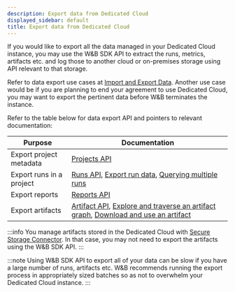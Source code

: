 ```yaml
---
description: Export data from Dedicated Cloud
displayed_sidebar: default
title: Export data from Dedicated Cloud
---
```


If you would like to export all the data managed in your Dedicated Cloud instance, you may use the W&B SDK API to extract the runs, metrics, artifacts etc. and log those to another cloud or on-premises storage using API relevant to that storage. 

Refer to data export use cases at [Import and Export Data](../track/public-api-guide#export-data). Another use case would be if you are planning to end your agreement to use Dedicated Cloud, you may want to export the pertinent data before W&B terminates the instance.

Refer to the table below for data export API and pointers to relevant documentation:

| Purpose | Documentation |
|---------|---------------|
| Export project metadata | [Projects API](../../ref/python/public-api/api#projects) |
| Export runs in a project | [Runs API](../../ref/python/public-api/api#runs), [Export run data](../track/public-api-guide#export-run-data), [Querying multiple runs](../track/public-api-guide#querying-multiple-runs) |
| Export reports | [Reports API](../../ref/python/public-api/api#reports) |
| Export artifacts | [Artifact API](../../ref/python/public-api/api#artifact), [Explore and traverse an artifact graph](../artifacts/explore-and-traverse-an-artifact-graph/#use-the-api-to-track-lineage), [Download and use an artifact](../artifacts/download-and-use-an-artifact#download-and-use-an-artifact-stored-on-wb) |

:::info
You manage artifacts stored in the Dedicated Cloud with [Secure Storage Connector](./data-security/secure-storage-connector). In that case, you may not need to export the artifacts using the W&B SDK API.
:::

:::note
Using W&B SDK API to export all of your data can be slow if you have a large number of runs, artifacts etc. W&B recommends running the export process in appropriately sized batches so as not to overwhelm your Dedicated Cloud instance.
:::